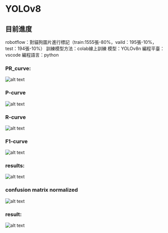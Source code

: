 ﻿# YOLOv8

## 目前進度
robotflow：對貓狗圖片進行標記（train:1555張-80%，vaild：195張-10%，test：194張-10%）
訓練模型方法：colab線上訓練
模型：YOLOv8n
編程平臺：vscode
編程語言：python

### PR_curve:
![alt text](image-1.png)

### P-curve
![alt text](P_curve-1.png)

### R-curve
![alt text](R_curve.png)

### F1-curve
![alt text](F1_curve.png)

### results:
![alt text](image-2.png)

### confusion matrix normalized
![alt text](confusion_matrix_normalized.png)

### result:
![alt text](image-3.png)






